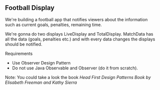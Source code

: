  
## Football Display

We're building a football app that notifies viewers about the information such as current goals, penalties, remaining time.
 
 We're gonna do two displays LiveDisplay and TotalDisplay. MatchData has all the data (goals, penalties etc.) and with every data changes the displays should be notified.
 
 Requirements
 * Use Observer Design Pattern
 * Do not use Java Observable and Observer (do it from scratch).
 
 Note:
 You could take a look the book _Head First Design Patterns
                                Book by Elisabeth Freeman and Kathy Sierra_